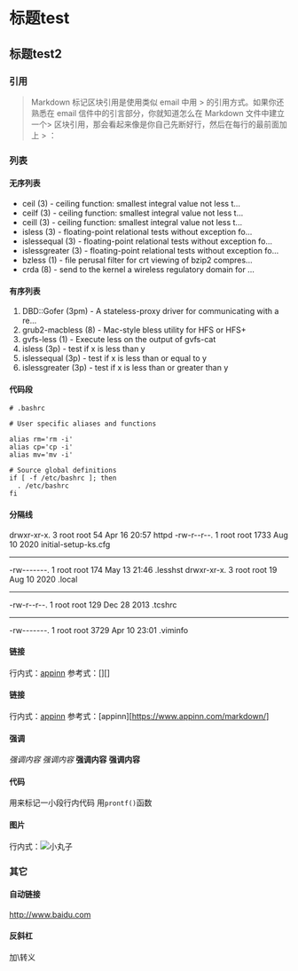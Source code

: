 # 标题test

## 标题test2

### 引用
> Markdown 标记区块引用是使用类似 email 中用 > 的引用方式。如果你还熟悉在 email 信件中的引言部分，你就知道怎么在 Markdown 文件中建立一个> 区块引用，那会看起来像是你自己先断好行，然后在每行的最前面加上 > ：

### 列表
#### 无序列表
* ceil (3)             - ceiling function: smallest integral value not less t...
* ceilf (3)            - ceiling function: smallest integral value not less t...
* ceill (3)            - ceiling function: smallest integral value not less t...
* isless (3)           - floating-point relational tests without exception fo...
* islessequal (3)      - floating-point relational tests without exception fo...
* islessgreater (3)    - floating-point relational tests without exception fo...
* bzless (1)           - file perusal filter for crt viewing of bzip2 compres...
* crda (8)             - send to the kernel a wireless regulatory domain for ...
#### 有序列表
1. DBD::Gofer (3pm)     - A stateless-proxy driver for communicating with a re...
3. grub2-macbless (8)   - Mac-style bless utility for HFS or HFS+
5. gvfs-less (1)        - Execute less on the output of gvfs-cat
2. isless (3p)          - test if x is less than y
4. islessequal (3p)     - test if x is less than or equal to y
6. islessgreater (3p)   - test if x is less than or greater than y
#### 代码段
    # .bashrc

    # User specific aliases and functions

    alias rm='rm -i'
    alias cp='cp -i'
    alias mv='mv -i'

    # Source global definitions
    if [ -f /etc/bashrc ]; then
      . /etc/bashrc
    fi
#### 分隔线
drwxr-xr-x.  3 root root    54 Apr 16 20:57 httpd
-rw-r--r--.  1 root root  1733 Aug 10  2020 initial-setup-ks.cfg
***
-rw-------.  1 root root   174 May 13 21:46 .lesshst
drwxr-xr-x.  3 root root    19 Aug 10  2020 .local
***
-rw-r--r--.  1 root root   129 Dec 28  2013 .tcshrc
___
-rw-------.  1 root root  3729 Apr 10 23:01 .viminfo
#### 链接
行内式：[appinn](https://www.appinn.com/markdown/)
参考式：[][]
#### 链接
行内式：[appinn](https://www.appinn.com/markdown/ "title")
参考式：[appinn][https://www.appinn.com/markdown/]
#### 强调
*强调内容*
_强调内容_
**强调内容**
__强调内容__
#### 代码
用来标记一小段行内代码
用`prontf()`函数
#### 图片
行内式：![小丸子](../pic/u=4275424924,2201401076&fm=11&gp=0.jpg)
### 其它
#### 自动链接
<http://www.baidu.com>
#### 反斜杠
加\转义
    
